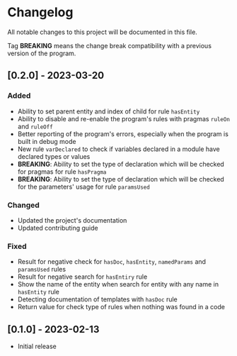 # Changelog
All notable changes to this project will be documented in this file.

Tag **BREAKING** means the change break compatibility with a previous version
of the program.

## [0.2.0] - 2023-03-20

### Added
- Ability to set parent entity and index of child for rule `hasEntity`
- Ability to disable and re-enable the program's rules with pragmas `ruleOn`
  and `ruleOff`
- Better reporting of the program's errors, especially when the program is
  built in debug mode
- New rule `varDeclared` to check if variables declared in a module have
  declared types or values
- **BREAKING**: Ability to set the type of declaration which will be checked
  for pragmas for rule `hasPragma`
- **BREAKING**: Ability to set the type of declaration which will be checked
  for the parameters' usage for rule `paramsUsed`

### Changed
- Updated the project's documentation
- Updated contributing guide

### Fixed
- Result for negative check for `hasDoc`, `hasEntity`, `namedParams` and 
  `paramsUsed` rules
- Result for negative search for `hasEntiry` rule
- Show the name of the entity when search for entity with any name in
  `hasEntity` rule
- Detecting documentation of templates with `hasDoc` rule
- Return value for check type of rules when nothing was found in a code

## [0.1.0] - 2023-02-13
- Initial release
